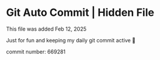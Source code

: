 # Git Auto Commit | Hidden File

This file was added Feb 12, 2025

Just for fun and keeping my daily git commit active 🤪

commit number: 669281
